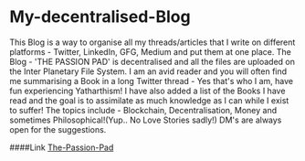# My-decentralised-Blog

This Blog is a way to organise all my threads/articles that I write on different platforms - Twitter, LinkedIn, GFG, Medium and put them at one place.
The Blog - 'THE PASSION PAD' is decentralised and all the files are uploaded on the Inter Planetary File System. I am 
an avid reader and you will often find me summarising a Book in a long Twitter thread - Yes that's who I am, have fun experiencing Yatharthism!
I have also added a list of the Books I have read and the goal is to assimilate as much knowledge as I can while I exist to suffer!
The topics include - Blockchain, Decentralisation, Money and sometimes Philosophical!(Yup.. No Love Stories sadly!) DM's are always open for the suggestions.


####Link
[The-Passion-Pad](https://my-decentralised-blog.vercel.app)

